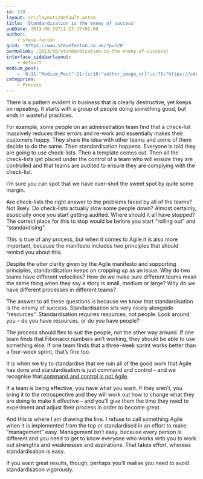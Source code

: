 ```yaml
---
id: 520
layout: src/layouts/Default.astro
title: 'Standardisation is the enemy of success'
pubDate: 2013-08-19T11:17:37+01:00
author:
    - steve-fenton
guid: 'https://www.stevefenton.co.uk/?p=520'
permalink: /2013/08/standardisation-is-the-enemy-of-success/
interface_sidebarlayout:
    - default
medium_post:
    - 'O:11:"Medium_Post":11:{s:16:"author_image_url";s:75:"https://cdn-images-1.medium.com/fit/c/400/400/1*eXkhfEuF41g5W_xnc_ydLA.jpeg";s:10:"author_url";s:38:"https://medium.com/@steve.fenton.co.uk";s:11:"byline_name";N;s:12:"byline_email";N;s:10:"cross_link";s:3:"yes";s:2:"id";s:12:"1d07b307a547";s:21:"follower_notification";s:3:"yes";s:7:"license";s:19:"all-rights-reserved";s:14:"publication_id";s:2:"-1";s:6:"status";s:5:"draft";s:3:"url";s:51:"https://medium.com/@steve.fenton.co.uk/1d07b307a547";}'
categories:
    - Process
---
```


There is a pattern evident in business that is clearly destructive, yet keeps on repeating. It starts with a group of people doing something good, but ends in wasteful practices.

For example, some people on an administration team find that a check-list massively reduces their errors and re-work and essentially makes their customers happy. They share the idea with other teams and some of them decide to do the same. Then standardisation happens. Everyone is told they are going to use check-lists. Then a template comes out. Then all the check-lists get placed under the control of a team who will ensure they are controlled and that teams are audited to ensure they are complying with the check-list.

I’m sure you can spot that we have over-shot the sweet spot by quite some margin.

Are check-lists the right answer to the problems faced by all of the teams? Not likely. Do check-lists actually slow some people down? Almost certainly, especially once you start getting audited. Where should it all have stopped? The correct place for this to stop would be before you start “rolling out” and “standardising”.

This is true of any process, but when it comes to Agile it is also more important, because the manifesto includes two principles that should remind you about this.

Despite the utter clarity given by the Agile manifesto and supporting principles, standardisation keeps on cropping up as an issue. Why do two teams have different velocities? How do we make sure different teams mean the same thing when they say a story is small, medium or large? Why do we have different processes in different teams?

The answer to all these questions is because we know that standardisation is the enemy of success. Standardisation sits very nicely alongside “resources”. Standardisation requires resources, not people. Look around you – do you have resources, or do you have people?

The process should flex to suit the people, not the other way around. If one team finds that Fibonacci numbers ain’t working, they should be able to use something else. If one team finds that a three-week sprint works better than a four-week sprint, that’s fine too.

It is when we try to standardise that we ruin all of the good work that Agile has done and standardisation is just command and control – and we recognise that[ command and control is not Agile](https://www.stevefenton.co.uk/2013/04/Command-And-Control-In-Agile-Teams/).

If a team is being effective, you have what you want. If they aren’t, you bring it to the retrospective and they will work out how to change what they are doing to make it effective – and you’ll give them the time they need to experiment and adjust their process in order to become great.

And this is where I am drawing the line. I refuse to call something Agile when it is implemented from the top or standardised in an effort to make “management” easy. Management isn’t easy, because every person is different and you need to get to know everyone who works with you to work out strengths and weaknesses and aspirations. That takes effort, whereas standardisation is easy.

If you want great results, though, perhaps you’ll realise you need to avoid standardisation vigorously.